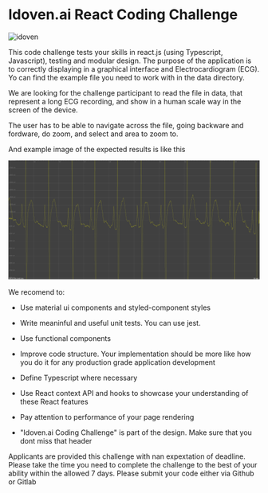 # Idoven.ai React Coding Challenge

<img alt="idoven" src="https://uploads-ssl.webflow.com/622f0a4c34214e005c775581/6295efa05007e72f469c6f54_Dark.svg" />

This code challenge tests your skills in react.js (using Typescript, Javascript), testing and modular design. The purpose of the application is to correctly displaying in a graphical interface and Electrocardiogram (ECG). Yo can find the example file you need to work with in the data directory.

We are looking for the challenge participant to read the file in data, that represent a long ECG recording, and show in a human scale way in the screen of the device.

The user has to be able to navigate across the file, going backware and fordware, do zoom, and select and area to zoom to.

And example image of the expected results is like this

![Example of UI that is expected](./readme/ECG.png)

We recomend to:

- Use material ui components and styled-component styles

- Write meaninful and useful unit tests. You can use jest.

- Use functional components

- Improve code structure. Your implementation should be more like how you do it for any production grade application development

- Define Typescript where necessary

- Use React context API and hooks to showcase your understanding of these React features

- Pay attention to performance of your page rendering

- "Idoven.ai Coding Challenge" is part of the design. Make sure that you dont miss that header

Applicants are provided this challenge with nan expextation of deadline. Please take the time you need to complete the challenge to the best of your ability within the allowed 7 days. Please submit your code either via Github or Gitlab
